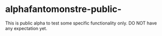 # alphafantomonstre-public-
This is public alpha to test some specific functionality only. DO NOT have any expectation yet.
